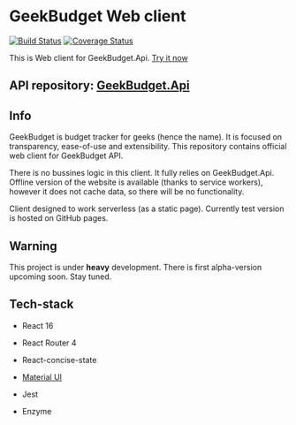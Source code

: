 # GeekBudget Web client

[![Build Status](https://travis-ci.org/minajevs/GeekBudget.Web.svg?branch=master)](https://travis-ci.org/minajevs/GeekBudget.Web)
[![Coverage Status](https://coveralls.io/repos/github/minajevs/GeekBudget.Web/badge.svg?branch=master)](https://coveralls.io/github/minajevs/GeekBudget.Web?branch=master)

This is Web client for GeekBudget.Api. [Try it now](https://minajevs.github.io/GeekBudget.Web/)

## API repository: [GeekBudget.Api](https://github.com/minajevs/GeekBudget.Api)

## Info
GeekBudget is budget tracker for geeks (hence the name). It is focused on transparency, ease-of-use and extensibility. This repository contains official web client for GeekBudget API.

There is no bussines logic in this client. It fully relies on GeekBudget.Api. Offline version of the website is available (thanks to service workers), however it does not cache data, so there will be no functionality. 

Client designed to work serverless (as a static page). Currently test version is hosted on GitHub pages.

## Warning
This project is under **heavy** development. There is first alpha-version upcoming soon. Stay tuned.

## Tech-stack
* React 16
* React Router 4
* React-concise-state
* [Material UI](https://material-ui.com/)


* Jest
* Enzyme
